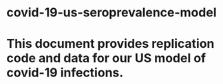 # covid-19-us-seroprevalence-model

# This document provides replication code and data for our US model of covid-19 infections. 
